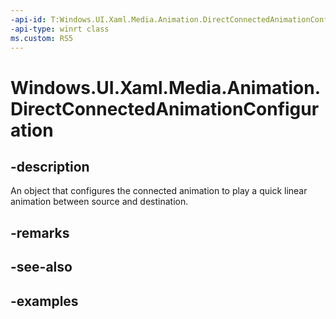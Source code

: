 ```yaml
---
-api-id: T:Windows.UI.Xaml.Media.Animation.DirectConnectedAnimationConfiguration
-api-type: winrt class
ms.custom: RS5
---
```


<!-- Class syntax.
public class DirectConnectedAnimationConfiguration : ConnectedAnimationConfiguration, ConnectedAnimationConfiguration
-->

# Windows.UI.Xaml.Media.Animation.DirectConnectedAnimationConfiguration

## -description
An object that configures the connected animation to play a quick linear animation between source and destination.



## -remarks

## -see-also

## -examples

